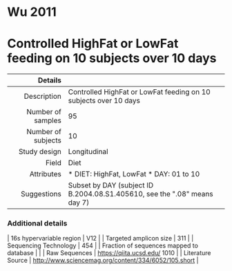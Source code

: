 # Wu 2011

# Controlled HighFat or LowFat feeding on 10 subjects over 10 days


| Details        |             |
| -------------: |-------------|
| Description      | Controlled HighFat or LowFat feeding on 10 subjects over 10 days |
| Number of samples     | 95      |
| Number of subjects | 10      |
| Study design | Longitudinal |
| Field | Diet|
| Attributes | * DIET: HighFat, LowFat *  DAY: 01 to 10 |
| Suggestions | Subset by DAY (subject ID B.2004.08.S1.405610, see the ".08" means day 7)

### Additional details

| 16s hypervariable region | V12 |
| Targeted amplicon size | 311 |
| Sequencing Technology | 454 |
| Fraction of sequences mapped to database |  |
| Raw Sequences | https://qiita.ucsd.edu/ 1010 |
| Literature Source | http://www.sciencemag.org/content/334/6052/105.short |
